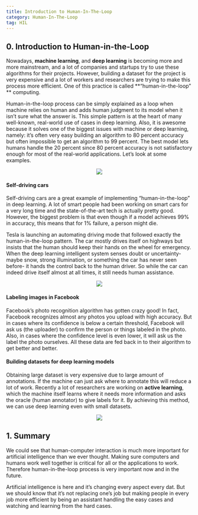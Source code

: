 ```yaml
---
title: Introduction to Human-In-The-Loop
category: Human-In-The-Loop
tag: HIL
---
```



## 0. Introduction to Human-in-the-Loop

Nowadays, **machine learning**, and **deep learning** is becoming more and more mainstream, and a lot of companies and startups try to use these algorithms for their projects. However, building a dataset for the project is very expensive and a lot of workers and researchers are trying to make this process more efficient. One of this practice is called **“human-in-the-loop” ** computing.

Human-in-the-loop process can be simply explained as a loop when machine relies on human and adds human judgment to its model when it isn’t sure what the answer is. This simple pattern is at the heart of many well-known, real-world use of cases in deep learning. Also, it is awesome because it solves one of the biggest issues with machine or deep learning, namely: it’s often very easy building an algorithm to 80 percent accuracy but often impossible to get an algorithm to 99 percent. The best model lets humans handle the 20 percent since 80 percent accuracy is not satisfactory enough for most of the real-world applications. Let’s look at some examples.

<center><img src="https://i.imgur.com/B6wrT0L.jpg"></center>

#### Self-driving cars

Self-driving cars are a great example of implementing “human-in-the-loop” in deep learning. A lot of smart people had been working on smart cars for a very long time and the state-of-the-art tech is actually pretty good. However, the biggest problem is that even though if a model achieves 99% in accuracy, this means that for 1% failure, a person might die.

Tesla is launching an automating driving mode that followed exactly the human-in-the-loop pattern. The car mostly drives itself on highways but insists that the human should keep their hands on the wheel for emergency. When the deep learning intelligent system senses doubt or uncertainty- maybe snow, strong illumination, or something the car has never seen before- it hands the control back to the human driver. So while the car can indeed drive itself almost at all times, it still needs human assistance.

<center><img src="https://i.imgur.com/dOMkiIj.png"></center>


#### Labeling images in Facebook

Facebook’s photo recognition algorithm has gotten crazy good! In fact, Facebook recognizes almost any photos you upload with high accuracy. But in cases where its confidence is below a certain threshold, Facebook will ask us (the uploader) to confirm the person or things labeled in the photo. Also, in cases where the confidence level is even lower, it will ask us the label the photo ourselves. All these data are fed back in to their algorithm to get better and better.

#### Building datasets for deep learning models

Obtaining large dataset is very expensive due to large amount of annotations. If the machine can just ask where to annotate this will reduce a lot of work. Recently a lot of researchers are working on **active learning**, which the machine itself learns where it needs more information and asks the oracle (human annotator) to give labels for it. By achieving this method, we can use deep learning even with small datasets.

<center><img src="https://i.imgur.com/TZENn51.png"></center>


## 1. Summary

We could see that human-computer interaction is much more important for artificial intelligence than we ever thought. Making sure computers and humans work well together is critical for all or the applications to work. Therefore human-in-the-loop process is very important now and in the future. 

Artificial intelligence is here and it’s changing every aspect every dat. But we should know that it’s not replacing one’s job but making people in every job more efficient by being an assistant handling the easy cases and watching and learning from the hard cases. 
